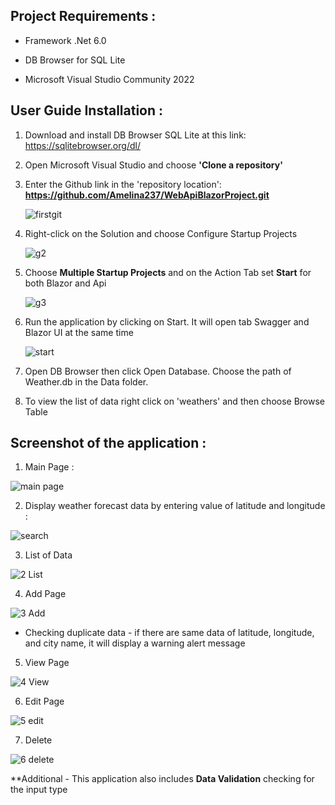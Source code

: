 ## Project Requirements :

- Framework .Net 6.0

- DB Browser for SQL Lite

- Microsoft Visual Studio Community 2022
  
## User Guide Installation :

1. Download and install DB Browser SQL Lite at this link: https://sqlitebrowser.org/dl/
2. Open Microsoft Visual Studio and choose **'Clone a repository'**
3. Enter the Github link in the 'repository location': **https://github.com/Amelina237/WebApiBlazorProject.git**
   
   ![firstgit](https://github.com/Amelina237/WebApiBlazorProject/assets/33069266/d8994b93-065b-4520-b956-48b89c1ef677)
   
4. Right-click on the Solution and choose Configure Startup Projects
   
   ![g2](https://github.com/Amelina237/WebApiBlazorProject/assets/33069266/1b3f5080-ce2c-4ac7-ae0e-fffca961941d)
   
5. Choose **Multiple Startup Projects** and on the Action Tab set **Start** for both Blazor and Api
   
   ![g3](https://github.com/Amelina237/WebApiBlazorProject/assets/33069266/1bbaf9c5-7f9e-46bc-b8bd-09f2b653554c)
   
6. Run the application by clicking on Start. It will open tab Swagger and Blazor UI at the same time
 
   ![start](https://github.com/Amelina237/WebApiBlazorProject/assets/33069266/e7f96ae4-10a1-4c6e-806c-723bef5a2c34)

7. Open DB Browser then click Open Database. Choose the path of Weather.db in the Data folder.
   
8. To view the list of data right click on 'weathers' and then choose Browse Table

   
## Screenshot of the application :

1. Main Page :

![main page](https://github.com/Amelina237/WebApiBlazorProject/assets/33069266/741943c7-a110-4cc7-b7d2-9c1301136889)

2. Display weather forecast data by entering value of latitude and longitude :

![search](https://github.com/Amelina237/WebApiBlazorProject/assets/33069266/0d5e8cc1-5821-45ab-962b-80d6fde1963f)

3. List of Data

![2 List](https://github.com/Amelina237/WebApiBlazorProject/assets/33069266/b3523a54-5a16-4c7f-9d54-118f85b0906c)

4. Add Page

![3 Add](https://github.com/Amelina237/WebApiBlazorProject/assets/33069266/91b834d6-2991-4a3f-977b-f3b1d16d0136)

- Checking duplicate data - if there are same data of latitude, longitude, and city name, it will display a warning alert message

5. View Page

![4 View](https://github.com/Amelina237/WebApiBlazorProject/assets/33069266/88d8617b-a412-471c-91b3-1d82dd4de0b4)

6. Edit Page

![5 edit](https://github.com/Amelina237/WebApiBlazorProject/assets/33069266/dc4c84db-b76e-42e1-a9f3-5fa529f3907b)

7. Delete

![6 delete](https://github.com/Amelina237/WebApiBlazorProject/assets/33069266/629a4bf5-70dc-4fe6-b705-71923ef89fc3)

**Additional - This application also includes **Data Validation** checking for the input type
